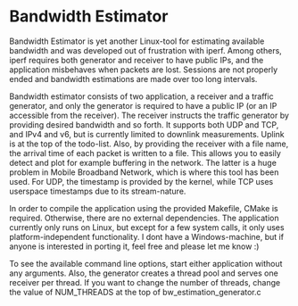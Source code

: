 Bandwidth Estimator
================

Bandwidth Estimator is yet another Linux-tool for estimating available bandwidth and was developed out of frustration with iperf. Among others, iperf requires both generator and receiver to have public IPs, and the application misbehaves when packets are lost. Sessions are not properly ended and bandwidth estimations are made over too long intervals.

Bandwidth estimator consists of two application, a receiver and a traffic generator, and only the generator is required to have a public IP (or an IP accessible from the receiver). The receiver instructs the traffic generator by providing desired bandwidth and so forth. It supports both UDP and TCP, and IPv4 and v6, but is currently limited to downlink measurements. Uplink is at the top of the todo-list. Also, by providing the receiver with a file name, the arrival time of each packet is written to a file. This allows you to easily detect and plot for example buffering in the network. The latter is a huge problem in Mobile Broadband Network, which is where this tool has been used. For UDP, the timestamp is provided by the kernel, while TCP uses userspace timestamps due to its stream-nature.

In order to compile the application using the provided Makefile, CMake is required. Otherwise, there are no external dependencies. The application currently only runs on Linux, but except for a few system calls, it only uses platform-independent functionality. I dont have a Windows-machine, but if anyone is interested in porting it, feel free and please let me know :)

To see the available command line options, start either application without any arguments. Also, the generator creates a thread pool and serves one receiver per thread. If you want to change the number of threads, change the value of NUM\_THREADS at the top of bw\_estimation\_generator.c
